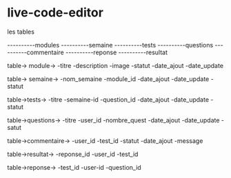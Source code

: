 # live-code-editor
les tables

----------modules
----------semaine
----------tests
----------questions
----------commentaire
----------reponse
----------resultat





table-> module->
-titre
-description
-image
-statut
-date_ajout
-date_update



table-> semaine->
-nom_semaine
-module_id
-date_ajout
-date_update
-statut



table->tests->
-titre
-semaine-id
-question_id
-date_ajout
-date_update
-statut



table->questions->
-titre
-user_id
-nombre_quest
-date_ajout
-date_update
-satut



table->commentaire->
-user_id
-test_id
-statut
-date_ajout
-message



table->resultat->
-reponse_id
-user_id
-test_id



table->reponse->
-test_id
-user-id
-question_id
